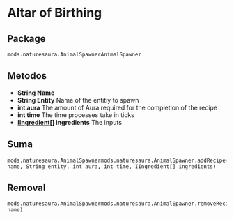 # Altar of Birthing

## Package
```zenscript
mods.naturesaura.AnimalSpawnerAnimalSpawner
```

## Metodos
- **String Name**
- **String Entity** Name of the entitiy to spawn
- **int aura** The amount of Aura required for the completion of the recipe
- **int time** The time processes take in ticks
- **[IIngredient[]](/Vanilla/Variable_Types/IIngredient) ingredients** The inputs

## Suma

```zenscript
mods.naturesaura.AnimalSpawnermods.naturesaura.AnimalSpawner.addRecipe(String name, String entity, int aura, int time, IIngredient[] ingredients)
```

## Removal

```zenscript
mods.naturesaura.AnimalSpawnermods.naturesaura.AnimalSpawner.removeRecipe(String name)
```